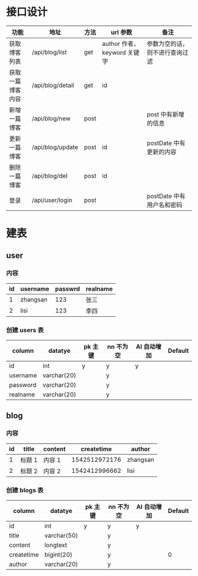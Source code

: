 # 接口设计

| 功能             | 地址             | 方法 | url 参数                    | 备注                           |
| ---------------- | ---------------- | ---- | --------------------------- | ------------------------------ |
| 获取博客列表     | /api/blog/list   | get  | author 作者，keyword 关键字 | 参数为空的话，则不进行查询过滤 |
| 获取一篇博客内容 | /api/blog/detail | get  | id                          |                                |
| 新增一篇博客     | /api/blog/new    | post |                             | post 中有新增的信息            |
| 更新一篇博客     | /api/blog/update | post | id                          | postDate 中有更新的内容        |
| 删除一篇博客     | /api/blog/del    | post | id                          |                                |
| 登录             | /api/user/login  | post |                             | postDate 中有用户名和密码      |

# 建表

## user

### 内容

| id  | username | passwrd | realname |
| --- | -------- | ------- | -------- |
| 1   | zhangsan | 123     | 张三     |
| 2   | lisi     | 123     | 李四     |

### 创建 users 表

| column   | datatye     | pk 主键 | nn 不为空 | AI 自动增加 | Default |
| -------- | ----------- | ------- | --------- | ----------- | ------- |
| id       | int         | y       | y         | y           |         |
| username | varchar(20) |         | y         |             |         |
| password | varchar(20) |         | y         |             |         |
| realname | varchar(20) |         | y         |             |         |

## blog

### 内容

| id  | title  | content | createtime    | author   |
| --- | ------ | ------- | ------------- | -------- |
| 1   | 标题 1 | 内容 1  | 1542512972176 | zhangsan |
| 2   | 标题 2 | 内容 2  | 1542412996662 | lisi     |

### 创建 blogs 表

| column     | datatye     | pk 主键 | nn 不为空 | AI 自动增加 | Default |
| ---------- | ----------- | ------- | --------- | ----------- | ------- |
| id         | int         | y       | y         | y           |         |
| title      | varchar(50) |         | y         |             |         |
| content    | longtext    |         | y         |             |         |
| createtime | bigint(20)  |         | y         |             | 0       |
| author     | varchar(20) |         | y         |             |         |
